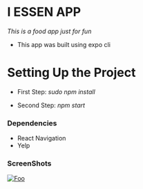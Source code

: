 # I ESSEN APP 

_This is a food app just for fun_

* This app was built using expo cli

# Setting Up the Project
* First Step: 
_sudo npm install_

* Second Step:
_npm start_

### Dependencies 
* React Navigation 
* Yelp

### ScreenShots
[![Foo](https://imgur.com/a/1VPOUsw)](http://imgur.com/)
